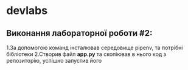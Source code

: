 # devlabs
## Виконання лабораторної роботи #2:

1.За допомогою команд інсталював середовище pipenv, та потрібні бібліотеки
2.Створив файл **app.py** та скопіював в нього код з репозиторію, успішно запустив його
